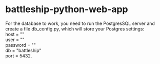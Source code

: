 # battleship-python-web-app

For the database to work, you need to run the PostgresSQL server and create a file db_config.py, which will store your Postgres settings:  
host = ""  
user = ""  
password = ""  
db = "battleship"  
port = 5432. 
